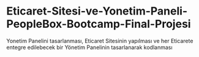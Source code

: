 # Eticaret-Sitesi-ve-Yonetim-Paneli-PeopleBox-Bootcamp-Final-Projesi
 Yonetim Panelini tasarlanması, Eticaret Sitesinin yapılması ve her Eticarete entegre edilebecek bir Yönetim Panelinin tasarlanarak kodlanması
